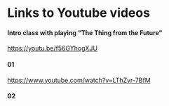 # Links to Youtube videos

#### Intro class with playing "The Thing from the Future"
https://youtu.be/f56GYhogXJU

#### 01
https://www.youtube.com/watch?v=LThZvr-7BfM

#### 02
